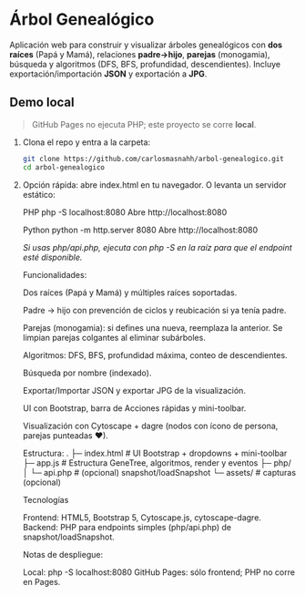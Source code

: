 # Árbol Genealógico 

Aplicación web para construir y visualizar árboles genealógicos con **dos raíces** (Papá y Mamá), relaciones **padre→hijo**, **parejas** (monogamia), búsqueda y algoritmos (DFS, BFS, profundidad, descendientes). Incluye exportación/importación **JSON** y exportación a **JPG**.

## Demo local
> GitHub Pages no ejecuta PHP; este proyecto se corre **local**.

1. Clona el repo y entra a la carpeta:
   ```bash
   git clone https://github.com/carlosmasnahh/arbol-genealogico.git
   cd arbol-genealogico
2. Opción rápida: abre index.html en tu navegador.
   O levanta un servidor estático:

   PHP
   php -S localhost:8080
   Abre http://localhost:8080
   
   Python
   python -m http.server 8080
   Abre http://localhost:8080

   *Si usas php/api.php, ejecuta con php -S en la raíz para que el endpoint esté disponible.*

   Funcionalidades:

    Dos raíces (Papá y Mamá) y múltiples raíces soportadas.

    Padre → hijo con prevención de ciclos y reubicación si ya tenía padre.

    Parejas (monogamia): si defines una nueva, reemplaza la anterior. Se limpian parejas colgantes al eliminar subárboles.

    Algoritmos: DFS, BFS, profundidad máxima, conteo de descendientes.

    Búsqueda por nombre (indexado).

    Exportar/Importar JSON y exportar JPG de la visualización.

    UI con Bootstrap, barra de Acciones rápidas y mini-toolbar.

    Visualización con Cytoscape + dagre (nodos con ícono de persona, parejas punteadas ♥).

    Estructura:
    .
    ├─ index.html           # UI Bootstrap + dropdowns + mini-toolbar
    ├─ app.js               # Estructura GeneTree, algoritmos, render y eventos
    ├─ php/
    │  └─ api.php           # (opcional) snapshot/loadSnapshot
    └─ assets/              # capturas (opcional)

    Tecnologías

    Frontend: HTML5, Bootstrap 5, Cytoscape.js, cytoscape-dagre.
    Backend: PHP para endpoints simples (php/api.php) de snapshot/loadSnapshot.

    Notas de despliegue:

    Local: php -S localhost:8080
    GitHub Pages: sólo frontend; PHP no corre en Pages.